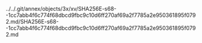 ../../.git/annex/objects/3x/xv/SHA256E-s68--1cc7abb4f6c774f68dbcd9fbc9c10d6ff270af69a2f7785a2e950361895f0792.md/SHA256E-s68--1cc7abb4f6c774f68dbcd9fbc9c10d6ff270af69a2f7785a2e950361895f0792.md